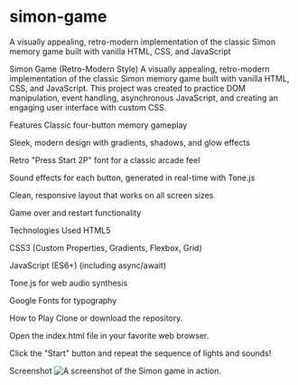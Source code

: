 # simon-game
A visually appealing, retro-modern implementation of the classic Simon memory game built with vanilla HTML, CSS, and JavaScript

Simon Game (Retro-Modern Style)
A visually appealing, retro-modern implementation of the classic Simon memory game built with vanilla HTML, CSS, and JavaScript. This project was created to practice DOM manipulation, event handling, asynchronous JavaScript, and creating an engaging user interface with custom CSS.

Features
Classic four-button memory gameplay

Sleek, modern design with gradients, shadows, and glow effects

Retro "Press Start 2P" font for a classic arcade feel

Sound effects for each button, generated in real-time with Tone.js

Clean, responsive layout that works on all screen sizes

Game over and restart functionality

Technologies Used
HTML5

CSS3 (Custom Properties, Gradients, Flexbox, Grid)

JavaScript (ES6+) (including async/await)

Tone.js for web audio synthesis

Google Fonts for typography

How to Play
Clone or download the repository.

Open the index.html file in your favorite web browser.

Click the "Start" button and repeat the sequence of lights and sounds!

Screenshot
![A screenshot of the Simon game in action.](simon-game-preview.png)
